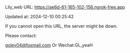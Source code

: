 Lily_web URL: https://ae6d-61-165-102-156.ngrok-free.app

Updated at: 2024-12-10 00:25:42

If you cannot open this URL, the server might be down.

Please contact: 

goley04@foxmail.com Or Wechat:GL_yeaH